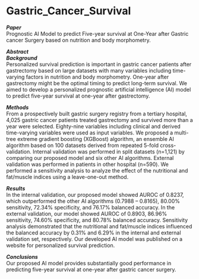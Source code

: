 # Gastric_Cancer_Survival

***Paper***  
Prognostic AI Model to predict Five-year survival at One-Year after Gastric cancer Surgery based on nutrition and body morphometry.

***Abstract***  
***Background***     
Personalized survival prediction is important in gastric cancer patients after gastrectomy based on large datasets with many variables including time-varying factors in nutrition and body morphometry. One-year after gastrectomy might be the optimal timing to predict long-term survival. We aimed to develop a personalized prognostic artificial intelligence (AI) model to predict five-year survival at one-year after gastrectomy.    

***Methods***     
From a prospectively built gastric surgery registry from a tertiary hospital, 4,025 gastric cancer patients treated gastrectomy and survived more than a year were selected. Eighty-nine variables including clinical and derived time-varying variables were used as input variables. We proposed a multi-tree extreme gradient boosting (XGBoost) algorithm, an ensemble AI algorithm based on 100 datasets derived from repeated 5-fold cross-validation. Internal validation was performed in split datasets (n=1,121) by comparing our proposed model and six other AI algorithms. External validation was performed in patients in other hospital (n=590). We performed a sensitivity analysis to analyze the effect of the nutritional and fat/muscle indices using a leave-one-out method.    

***Results***      
In the internal validation, our proposed model showed AUROC of 0.8237, which outperformed the other AI algorithms (0.7988 – 0.8165), 80.00% sensitivity, 72.34% specificity, and 76.17% balanced accuracy. In the external validation, our model showed AUROC of 0.8903, 86.96% sensitivity, 74.60% specificity, and 80.78% balanced accuracy. Sensitivity analysis demonstrated that the nutritional and fat/muscle indices influenced the balanced accuracy by 0.31% and 6.29% in the internal and external validation set, respectively. Our developed AI model was published on a website for personalized survival prediction.    

***Conclusions***     
Our proposed AI model provides substantially good performance in predicting five-year survival at one-year after gastric cancer surgery.   

